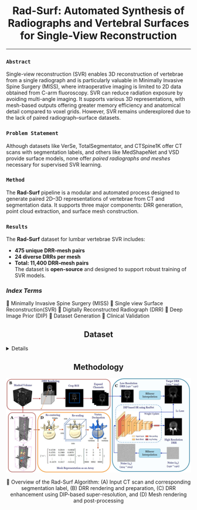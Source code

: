<h1 align="center">Rad-Surf: Automated Synthesis of Radiographs and Vertebral Surfaces for Single-View Reconstruction
</h1>

<p  align="center">  

---

###  `Abstract`  
Single-view reconstruction (SVR) enables 3D reconstruction of vertebrae from a single radiograph and is particularly valuable in Minimally Invasive Spine Surgery (MISS), where intraoperative imaging is limited to 2D data obtained from C-arm fluoroscopy. SVR can reduce radiation exposure by avoiding multi-angle imaging. It supports various 3D representations, with mesh-based outputs offering greater memory efficiency and anatomical detail compared to voxel grids. However, SVR remains underexplored due to the lack of paired radiograph–surface datasets.

###  `Problem Statement`  
Although datasets like VerSe, TotalSegmentator, and CTSpine1K offer CT scans with segmentation labels, and others like MedShapeNet and VSD provide surface models, none offer *paired radiographs and meshes* necessary for supervised SVR learning.

### `Method`

The **Rad-Surf** pipeline is a modular and automated process designed to generate paired 2D–3D representations of vertebrae from CT and segmentation data. It supports three major components: DRR generation, point cloud extraction, and surface mesh construction.

###  `Results`  
The **Rad-Surf** dataset for lumbar vertebrae SVR includes:
- **475 unique DRR–mesh pairs**
- **24 diverse DRRs per mesh**
- **Total: 11,400 DRR–mesh pairs**  
The dataset is **open-source** and designed to support robust training of SVR models.

</p>


<h3 > <i>Index Terms</i> </h3> 

  :diamond_shape_with_a_dot_inside: Minimally Invasive Spine Surgery (MISS)
  :diamond_shape_with_a_dot_inside: Single view Surface Reconstruction(SVR)
  :diamond_shape_with_a_dot_inside: Digitally Reconstructed Radiograph (DRR) 
  :diamond_shape_with_a_dot_inside: Deep Image Prior (DIP)
  :diamond_shape_with_a_dot_inside: Dataset Generation 
  :diamond_shape_with_a_dot_inside: Clinical Validation

</div>

</div>

</details>
<h2 align="center">Dataset</h2>
<details>
You can download the dataset from the following link:

🔗 [3DReVert-Dataset](https://drive.google.com/drive/folders/1YBzQlRE8mZOfmKDpoc9omabz6GCIIJbH?usp=sharing) 
Sub-directory-based arrangement:
```
DRR/
├── verse004_segment_20/
│  ├── rendering/
│    ├── 00.png
│    ├── 01.png
│    ├── 02.png
│    └── ...
├──verse005_segment_20/
│   ├── rendering/
│   │   ├── 00.png
│   │   ├── 01.png
│   │   ├── ...
│   │   └── 23.png
├── ...  
│   └── ...
Mesh/
├── verse004_segment_20.stl/..
├── verse005_segment_20.stl/..
├── ...
```
</details>

## <div align="center">Methodology</div>

<p align="center">
  <img src="Methodology_RadSurf.jpg">
</p>
<div align = "center">

:small_orange_diamond: Overview of the Rad-Surf Algorithm: (A) Input CT scan and corresponding segmentation label, (B) DRR rendering and preparation, (C) DRR enhancement using
DIP-based super-resolution, and (D) Mesh rendering and post-processing 
</div>

